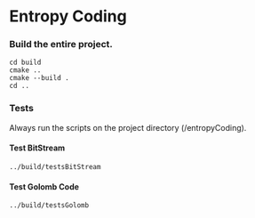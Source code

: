 # Entropy Coding


### Build the entire project.
```
cd build
cmake ..
cmake --build .
cd ..
```

### Tests
Always run the scripts on the project directory (/entropyCoding).

#### Test BitStream
``` 
../build/testsBitStream 
```

#### Test Golomb Code
``` 
../build/testsGolomb 
```
